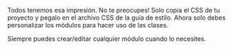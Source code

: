 Todos tenemos esa impresión. No te preocupes! Solo copia el CSS de tu proyecto y pegalo en el archivo CSS de la guía de estilo. Ahora solo debes personalizar los módulos para hacer uso de las clases.

Siempre puedes crear/editar cualquier módulo cuando lo necesites.
